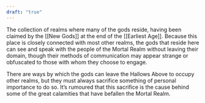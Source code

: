 ```yaml
---
draft: "true"
---
```


The collection of realms where many of the gods reside, having been claimed by the [[New Gods]] at the end of the [[Earliest Age]]. Because this place is closely connected with most other realms, the gods that reside here can see and speak with the people of the Mortal Realm without leaving their domain, though their methods of communication may appear strange or obfuscated to those with whom they choose to engage. 

There are ways by which the gods can leave the Hallows Above to occupy other realms, but they must always sacrifice something of personal importance to do so. It’s rumoured that this sacrifice is the cause behind some of the great calamities that have befallen the Mortal Realm.